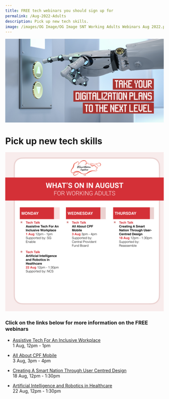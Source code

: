 ```yaml
---
title: FREE tech webinars you should sign up for
permalink: /Aug-2022-Adults
description: Pick up new tech skills.
image: /images/OG Image/OG Image SNT Working Adults Webinars Aug 2022.png
---
```

![](/images/OG%20Image/OG%20Image%20SNT%20Working%20Adults%20Webinars%20Aug%202022.png)

# Pick up new tech skills

![August webinars for working adults](/images/Aug%202022/WA_Overall.jpeg)

### Click on the links below for more information on the FREE webinars

 * [Assistive Tech For An Inclusive Workplace](/working-adults/free-webinars/assistive-tech-aug2022)<br>
1 Aug, 12pm - 1pm

 * [All About CPF Mobile](/working-adults/free-webinars/cpf-mobile-aug2022)<br>
3 Aug, 3pm - 4pm

 * [Creating A Smart Nation Through User Centred Design](/working-adults/free-webinars/user-centred-design-aug2022)<br>
18 Aug, 12pm - 1:30pm

 * [Artificial Intelligence and Robotics in Healthcare](/working-adults/free-webinars/ai-robotics-healthcare-aug2022)<br>
22 Aug, 12pm - 1:30pm